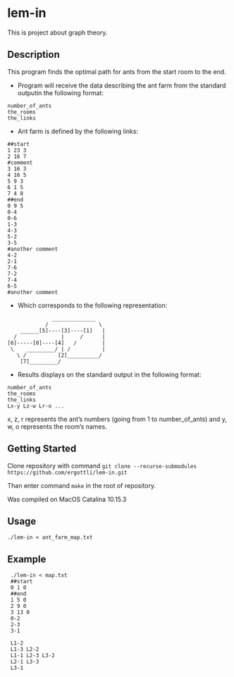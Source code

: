 # lem-in

This is project about graph theory.

## Description

This program finds the optimal path for ants from the start room to the end.

* Program will receive the data describing the ant farm from the standard outputin the following format:
```
number_of_ants
the_rooms
the_links
```
* Ant farm is defined by the following links:
```
##start
1 23 3
2 16 7
#comment
3 16 3
4 16 5
5 9 3
6 1 5
7 4 8
##end
0 9 5
0-4
0-6
1-3
4-3
5-2
3-5
#another comment
4-2
2-1
7-6
7-2
7-4
6-5
#another comment
```
* Which corresponds to the following representation:

```
              ______________
            /                \
    ______[5]----[3]----[1]   |
  /              |     /      |
[6]-----[0]----[4]   /        |
 \    _________/ | /          |
   \ /          [2]__________/
    [7]_________/
```

* Results displays on the standard output in the following format:

```
number_of_ants
the_rooms
the_links
Lx-y Lz-w Lr-o ...
```
x, z, r represents the ant’s numbers (going from 1 to number_of_ants) and y, w, o represents the room’s names.

## Getting Started

Clone repository with command ```git clone --recurse-submodules https://github.com/ergottli/lem-in.git```

Than enter command ```make``` in the root of repository.

Was compiled on MacOS Catalina 10.15.3

## Usage

```
./lem-in < ant_farm_map.txt
```

## Example

```
 ./lem-in < map.txt
 ##start
 0 1 0
 ##end
 1 5 0
 2 9 0
 3 13 0
 0-2
 2-3
 3-1
 
 L1-2
 L1-3 L2-2
 L1-1 L2-3 L3-2
 L2-1 L3-3
 L3-1
 ```

